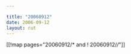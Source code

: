 ```yaml
---

title: "20060912"
date: 2006-09-12
layout: rut
---
```


[[!map pages="20060912/* and ! 20060912/*/*"]]
